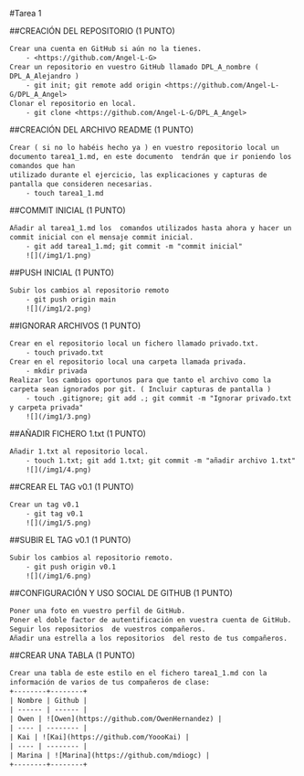 #Tarea 1

##CREACIÓN DEL REPOSITORIO (1 PUNTO)

    Crear una cuenta en GitHub si aún no la tienes.
        - <https://github.com/Angel-L-G>
    Crear un repositorio en vuestro GitHub llamado DPL_A_nombre ( DPL_A_Alejandro )
        - git init; git remote add origin <https://github.com/Angel-L-G/DPL_A_Angel>
    Clonar el repositorio en local.
        - git clone <https://github.com/Angel-L-G/DPL_A_Angel>

##CREACIÓN DEL ARCHIVO README (1 PUNTO)

    Crear ( si no lo habéis hecho ya ) en vuestro repositorio local un documento tarea1_1.md, en este documento  tendrán que ir poniendo los comandos que han 
    utilizado durante el ejercicio, las explicaciones y capturas de pantalla que consideren necesarias.
        - touch tarea1_1.md

##COMMIT INICIAL (1 PUNTO)

    Añadir al tarea1_1.md los  comandos utilizados hasta ahora y hacer un commit inicial con el mensaje commit inicial.
        - git add tarea1_1.md; git commit -m "commit inicial"
        ![](/img1/1.png)

##PUSH INICIAL (1 PUNTO)

    Subir los cambios al repositorio remoto
        - git push origin main
        ![](/img1/2.png)

##IGNORAR ARCHIVOS (1 PUNTO)

    Crear en el repositorio local un fichero llamado privado.txt.
        - touch privado.txt
    Crear en el repositorio local una carpeta llamada privada.
        - mkdir privada
    Realizar los cambios oportunos para que tanto el archivo como la carpeta sean ignorados por git. ( Incluir capturas de pantalla )
        - touch .gitignore; git add .; git commit -m "Ignorar privado.txt y carpeta privada"
        ![](/img1/3.png)

##AÑADIR FICHERO 1.txt (1 PUNTO)

    Añadir 1.txt al repositorio local.
        - touch 1.txt; git add 1.txt; git commit -m "añadir archivo 1.txt"
        ![](/img1/4.png)

##CREAR EL TAG v0.1 (1 PUNTO)

    Crear un tag v0.1
        - git tag v0.1
        ![](/img1/5.png)

##SUBIR EL TAG v0.1 (1 PUNTO)

    Subir los cambios al repositorio remoto.
        - git push origin v0.1
        ![](/img1/6.png)

##CONFIGURACIÓN Y USO SOCIAL DE  GITHUB (1 PUNTO)

    Poner una foto en vuestro perfil de GitHub.
    Poner el doble factor de autentificación en vuestra cuenta de GitHub.
    Seguir los repositorios  de vuestros compañeros.
    Añadir una estrella a los repositorios  del resto de tus compañeros.

##CREAR UNA TABLA (1 PUNTO)

    Crear una tabla de este estilo en el fichero tarea1_1.md con la información de varios de tus compañeros de clase:
    +--------+--------+
    | Nombre | Github |
    | ------ | ------ |
    | Owen | ![Owen](https://github.com/OwenHernandez) |
    | ---- | -------- |
    | Kai | ![Kai](https://github.com/YoooKai) |
    | ---- | -------- |
    | Marina | ![Marina](https://github.com/mdiogc) |
    +--------+--------+
